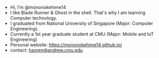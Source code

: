 - Hi, I’m @mononokehime14
- I like Blade Runner & Ghost in the shell. That's why I am learning Computer technology.
- I graduated from National University of Singapore (Major: Computer Engineering).
- Currently a 1st year graduate student at CMU (Major: Mobile and IoT Engineering)
- Personal website: https://mononokehime14.github.io/
- contact: haoren@andrew.cmu.edu

<!---
mononokehime14/mononokehime14 is a ✨ special ✨ repository because its `README.md` (this file) appears on your GitHub profile.
You can click the Preview link to take a look at your changes.
--->

